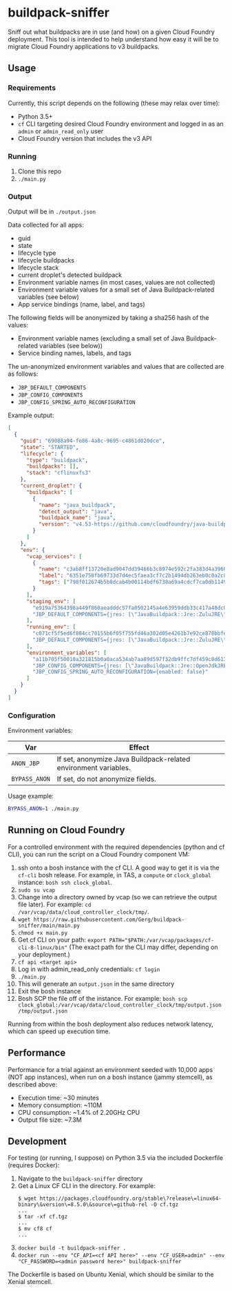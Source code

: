 # buildpack-sniffer
Sniff out what buildpacks are in use (and how) on a given Cloud Foundry
deployment. This tool is intended to help understand how easy it will be to
migrate Cloud Foundry applications to v3 buildpacks.

## Usage

### Requirements

Currently, this script depends on the following (these may relax over time):
- Python 3.5+
- `cf` CLI targeting desired Cloud Foundry environment and logged in as an
  `admin` or `admin_read_only` user
- Cloud Foundry version that includes the v3 API

### Running

1. Clone this repo
1. `./main.py`

### Output

Output will be in `./output.json`

Data collected for all apps:
- guid
- state
- lifecycle type
- lifecycle buildpacks
- lifecycle stack
- current droplet's detected buildpack
- Environment variable names (in most cases, values are not collected)
- Environment variable values for a small set of Java Buildpack-related variables (see below)
- App service bindings (name, label, and tags)

The following fields will be anonymized by taking a sha256 hash of the values:
- Environment variable names (excluding a small set of Java Buildpack-related variables (see below))
- Service binding names, labels, and tags

The un-anonymized environment variables and values that are collected are as follows:
- `JBP_DEFAULT_COMPONENTS`
- `JBP_CONFIG_COMPONENTS`
- `JBP_CONFIG_SPRING_AUTO_RECONFIGURATION`

Example output:
```json
[
  {
    "guid": "69088a94-fe86-4a8c-9695-c4861d020dce",
    "state": "STARTED",
    "lifecycle": {
      "type": "buildpack",
      "buildpacks": [],
      "stack": "cflinuxfs3"
    },
    "current_droplet": {
      "buildpacks": [
        {
          "name": "java_buildpack",
          "detect_output": "java",
          "buildpack_name": "java",
          "version": "v4.53-https://github.com/cloudfoundry/java-buildpack#526dbcce"
        }
      ]
    },
    "env": {
      "vcap_services": [
        {
          "name": "c3ab8ff13720e8ad9047dd39466b3c8974e592c2fa383d4a3960714caef0c4f2",
          "label": "6351e758fb69733d7d4ec5faea3cf7c2b1494db263eb0c0a2c889b2578114ec4",
          "tags": ["798f012674b5b8dcab4b00114bdf6738a69a4cdcf7ca0db1149260c9f81b73f7"]
        }
      ],
      "staging_env": [
        "e919a75364398a449f860aeadddc57fa0502145a4e63959ddb33c417a48dc0da",
        "JBP_DEFAULT_COMPONENTS={jres: [\"JavaBuildpack::Jre::ZuluJRE\"]}"
      ],
      "running_env": [
        "c071cf5f5ed6f884cc70155b6f05f755fd46a302d05e4261b7e92ce878bbfed8",
        "JBP_DEFAULT_COMPONENTS={jres: [\"JavaBuildpack::Jre::ZuluJRE\"]}"
      ],
      "environment_variables": [
        "a11b705f50010a321815b0a0aca534ab7aa89d597f32db9ffc7df459c8d61360",
        "JBP_CONFIG_COMPONENTS={jres: [\"JavaBuildpack::Jre::OpenJdkJRE\"]}",
        "JBP_CONFIG_SPRING_AUTO_RECONFIGURATION={enabled: false}"
      ]
    }
  }
]
```

### Configuration

Environment variables:

|Var|Effect|
|-|-|
| `ANON_JBP` | If set, anonymize Java Buildpack-related environment variables. |
| `BYPASS_ANON` | If set, do not anonymize fields. |

Usage example:
```sh
BYPASS_ANON=1 ./main.py
```

## Running on Cloud Foundry

For a controlled environment with the required dependencies (python and cf
CLI), you can run the script on a Cloud Foundry component VM:

1. ssh onto a bosh instance with the cf CLI. A good way to get it is via the
   `cf-cli` bosh release. For example, in TAS, a `compute` or `clock_global`
   instance: `bosh ssh clock_global`.
1. `sudo su vcap`
1. Change into a directory owned by vcap (so we can retrieve the output file
   later). For example: `cd /var/vcap/data/cloud_controller_clock/tmp/`.
1. `wget https://raw.githubusercontent.com/Gerg/buildpack-sniffer/main/main.py`
1. `chmod +x main.py`
1. Get cf CLI on your path: `export PATH="$PATH:/var/vcap/packages/cf-cli-8-linux/bin"`
   (The exact path for the CLI may differ, depending on your deployment.)
1. `cf api <target api>`
1. Log in with admin_read_only credentials: `cf login`
1. `./main.py`
1. This will generate an `output.json` in the same directory
1. Exit the bosh instance
1. Bosh SCP the file off of the instance. For example: `bosh scp clock_global:/var/vcap/data/cloud_controller_clock/tmp/output.json /tmp/output.json`

Running from within the bosh deployment also reduces network latency, which can
speed up execution time.

## Performance

Performance for a trial against an environment seeded with 10,000 apps (NOT app
instances), when run on a bosh instance (jammy stemcell), as described above:
- Execution time: ~30 minutes
- Memory consumption: ~110M
- CPU consumption: ~1.4% of 2.20GHz CPU
- Output file size: ~7.3M

## Development

For testing (or running, I suppose) on Python 3.5 via the included Dockerfile (requires Docker):

1. Navigate to the `buildpack-sniffer` directory
1. Get a Linux CF CLI in the directory. For example:
   ```
   $ wget https://packages.cloudfoundry.org/stable\?release\=linux64-binary\&version\=8.5.0\&source\=github-rel -O cf.tgz
   ...
   $ tar -xf cf.tgz
   ...
   $ mv cf8 cf
   ...
   ```
1. `docker build -t buildpack-sniffer .`
1. `docker run --env "CF_API=<cf API here>" --env "CF_USER=admin" --env "CF_PASSWORD=<admin password here>" buildpack-sniffer`

The Dockerfile is based on Ubuntu Xenial, which should be similar to the Xenial stemcell.
